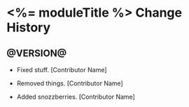 <%= moduleTitle %> Change History
========

@VERSION@
--------

 * Fixed stuff. [Contributor Name]

 * Removed things. [Contributor Name]

 * Added snozzberries. [Contributor Name]

